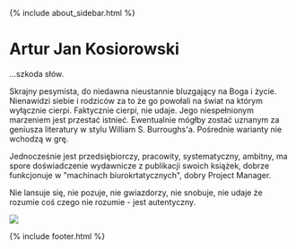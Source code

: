 {% include about_sidebar.html %}
  
   <div class="w3-row w3-padding-64">
    <div class="w3-twothird w3-container">
      <h1 class="w3-text-teal">Artur Jan Kosiorowski</h1>
      <p>...szkoda słów.</p>
       <p>Skrajny pesymista, do niedawna nieustannie bluzgający na Boga i życie. Nienawidzi siebie i rodziców za to że go powołali na świat na którym wyłącznie cierpi. Faktycznie cierpi, nie udaje. Jego niespełnionym marzeniem jest przestać istnieć. Ewentualnie mógłby zostać uznanym za geniusza literatury w stylu William S. Burroughs'a. Pośrednie warianty nie wchodzą w grę.
</p>
      <p>Jednocześnie jest przedsiębiorczy, pracowity, systematyczny, ambitny, ma spore doświadczenie wydawnicze z publikacji swoich książek, dobrze funkcjonuje w "machinach biurokrtatycznych", dobry Project Manager. 
</p>
      <p>Nie lansuje się, nie pozuje, nie gwiazdorzy, nie snobuje, nie udaje że rozumie coś czego nie rozumie - jest autentyczny.</p>
  </div>
     <div class="w3-third w3-container">
      <img class="w3-border w3-padding-large w3-padding-32 w3-center" src="{site.baseurl}\kosiorowski.jpg">
    </div>
</div>

 {% include footer.html %}
<!-- END MAIN -->
</div>
